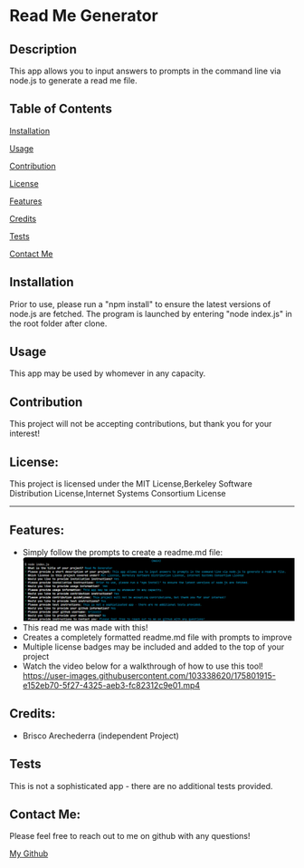 # Read Me Generator    

## Description

This app allows you to input answers to prompts in the command line via node.js to generate a read me file. 

## Table of Contents

[Installation](#installation)

[Usage](#usage)

[Contribution](#contribution)

[License](#license)

[Features](#features)

[Credits](#credits)

[Tests](#tests)

[Contact Me](#contact-me)

## Installation

 Prior to use, please run a "npm install" to ensure the latest versions of node.js are fetched.
 The program is launched by entering "node index.js" in the root folder after clone.

## Usage

 This app may be used by whomever in any capacity.

## Contribution

This project will not be accepting contributions, but thank you for your interest!

## License: 

This project is licensed under the MIT License,Berkeley Software Distribution License,Internet Systems Consortium License

---

## Features: 

- Simply follow the prompts to create a readme.md file:
![picture1](./assets/images/picture1.png "Picture1")
- This read me was made with this!
- Creates a completely formatted readme.md file with prompts to improve
- Multiple license badges may be included and added to the top of your project
- Watch the video below for a walkthrough of how to use this tool!
https://user-images.githubusercontent.com/103338620/175801915-e152eb70-5f27-4325-aeb3-fc82312c9e01.mp4



## Credits: 

- Brisco Arechederra (independent Project)

## Tests

This is not a sophisticated app - there are no additional tests provided.

## Contact Me: 

Please feel free to reach out to me on github with any questions!
 
[My Github](https://github.com/brisco13)
